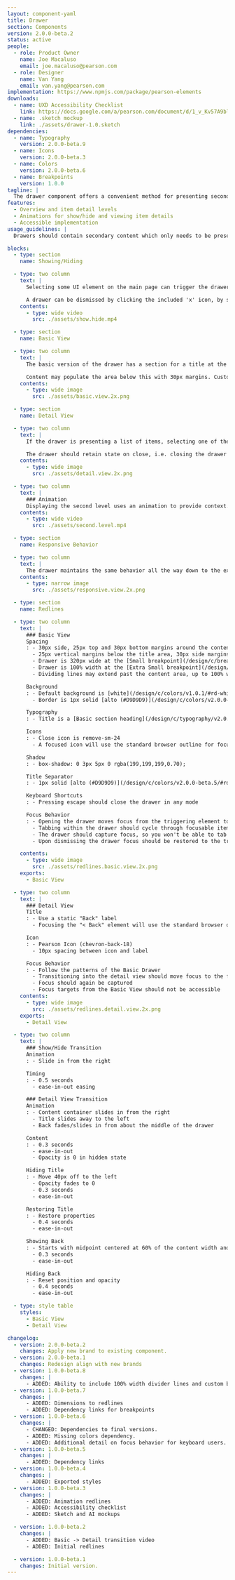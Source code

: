 ```yaml
---
layout: component-yaml
title: Drawer
section: Components
version: 2.0.0-beta.2
status: active
people:
  - role: Product Owner
    name: Joe Macaluso
    email: joe.macaluso@pearson.com
  - role: Designer
    name: Van Yang
    email: van.yang@pearson.com
implementation: https://www.npmjs.com/package/pearson-elements
downloads:
  - name: UXD Accessibility Checklist
    link: https://docs.google.com/a/pearson.com/document/d/1_v_Kv57A9blAQ1K7qEThcizcLAygdD1B_nl2LJ5TzqA/edit?usp=sharing
  - name: .sketch mockup
    link: ./assets/drawer-1.0.sketch
dependencies:
  - name: Typography
    version: 2.0.0-beta.9
  - name: Icons
    version: 2.0.0-beta.3
  - name: Colors
    version: 2.0.0-beta.6
  - name: Breakpoints
    version: 1.0.0
tagline: |
  The drawer component offers a convenient method for presenting secondary information which doesn't need to be immediately visible.
features:
  - Overview and item detail levels
  - Animations for show/hide and viewing item details
  - Accessible implementation
usage_guidelines: |
  Drawers should contain secondary content which only needs to be presented when specifically requested by the user, such as help information.

blocks:
  - type: section
    name: Showing/Hiding

  - type: two column
    text: |
      Selecting some UI element on the main page can trigger the drawer to slide in from the right, for example clicking 'Help' in the header.

      A drawer can be dismissed by clicking the included 'x' icon, by selecting the trigger element again, or by hitting the escape key.
    contents:
      - type: wide video
        src: ./assets/show.hide.mp4

  - type: section
    name: Basic View

  - type: two column
    text: |
      The basic version of the drawer has a section for a title at the top and a built in close 'x' icon.

      Content may populate the area below this with 30px margins. Custom background colors and dividing lines may extend to 100% width.
    contents:
      - type: wide image
        src: ./assets/basic.view.2x.png

  - type: section
    name: Detail View

  - type: two column
    text: |
      If the drawer is presenting a list of items, selecting one of them should transition the drawer to the detail view. This adds a back label and icon for returning to the originating view.

      The drawer should retain state on close, i.e. closing the drawer on a detail view and then reopening the same drawer will return the user to that detail view. However, refreshing the page will reset the state.
    contents:
      - type: wide image
        src: ./assets/detail.view.2x.png

  - type: two column
    text: |
      ### Animation
      Displaying the second level uses an animation to provide context.
    contents:
      - type: wide video
        src: ./assets/second.level.mp4

  - type: section
    name: Responsive Behavior

  - type: two column
    text: |
      The drawer maintains the same behavior all the way down to the extra small breakpoint, at which point it begins taking up 100% of the viewport width.
    contents:
      - type: narrow image
        src: ./assets/responsive.view.2x.png

  - type: section
    name: Redlines

  - type: two column
    text: |
      ### Basic View
      Spacing
      : - 30px side, 25px top and 30px bottom margins around the content area
        - 25px vertical margins below the title area, 30px side margins
        - Drawer is 320px wide at the [Small breakpoint](/design/c/breakpoints/v1.0.0/#rd-small) and wider
        - Drawer is 100% width at the [Extra Small breakpoint](/design/c/breakpoints/v1.0.0/#rd-extra-small)
        - Dividing lines may extend past the content area, up to 100% width

      Background
      : - Default background is [white](/design/c/colors/v1.0.1/#rd-white-ffffff), may customized to an accessible color and extend to 100% width.
        - Border is 1px solid [alto (#D9D9D9)](/design/c/colors/v2.0.0-beta.5/#rd-alto)

      Typography
      : - Title is a [Basic section heading](/design/c/typography/v2.0.0-beta.9/#rd-ui-headings-section-basic)

      Icons
      : - Close icon is remove-sm-24
        - A focused icon will use the standard browser outline for focus

      Shadow
      : - box-shadow: 0 3px 5px 0 rgba(199,199,199,0.70);

      Title Separator
      : - 1px solid [alto (#D9D9D9)](/design/c/colors/v2.0.0-beta.5/#rd-alto)

      Keyboard Shortcuts
      : - Pressing escape should close the drawer in any mode

      Focus Behavior
      : - Opening the drawer moves focus from the triggering element to the first focusable item within the drawer (typically the Close icon).
        - Tabbing within the drawer should cycle through focusable items like normal
        - The drawer should capture focus, so you won't be able to tab out of the drawer
        - Upon dismissing the drawer focus should be restored to the triggering element

    contents:
      - type: wide image
        src: ./assets/redlines.basic.view.2x.png
    exports:
      - Basic View

  - type: two column
    text: |
      ### Detail View
      Title
      : - Use a static "Back" label
        - Focusing the "< Back" element will use the standard browser outline for focus

      Icon
      : - Pearson Icon (chevron-back-18)
        - 10px spacing between icon and label

      Focus Behavior
      : - Follow the patterns of the Basic Drawer
        - Transitioning into the detail view should move focus to the first focusable element of the view (typically the back button)
        - Focus should again be captured
        - Focus targets from the Basic View should not be accessible
    contents:
      - type: wide image
        src: ./assets/redlines.detail.view.2x.png
    exports:
      - Detail View

  - type: two column
    text: |
      ### Show/Hide Transition
      Animation
      : - Slide in from the right

      Timing
      : - 0.5 seconds
        - ease-in-out easing

      ### Detail View Transition
      Animation
      : - Content container slides in from the right
        - Title slides away to the left
        - Back fades/slides in from about the middle of the drawer

      Content
      : - 0.3 seconds
        - ease-in-out
        - Opacity is 0 in hidden state

      Hiding Title
      : - Move 40px off to the left
        - Opacity fades to 0
        - 0.3 seconds
        - ease-in-out

      Restoring Title
      : - Restore properties
        - 0.4 seconds
        - ease-in-out

      Showing Back
      : - Starts with midpoint centered at 60% of the content width and opacity of 0
        - 0.3 seconds
        - ease-in-out

      Hiding Back
      : - Reset position and opacity
        - 0.4 seconds
        - ease-in-out

  - type: style table
    styles:
      - Basic View
      - Detail View

changelog:
  - version: 2.0.0-beta.2
    changes: Apply new brand to existing component.
  - version: 2.0.0-beta.1
    changes: Redesign align with new brands
  - version: 1.0.0-beta.8
    changes: |
      - ADDED: Ability to include 100% width divider lines and custom background colors
  - version: 1.0.0-beta.7
    changes: |
      - ADDED: Dimensions to redlines
      - ADDED: Dependency links for breakpoints
  - version: 1.0.0-beta.6
    changes: |
      - CHANGED: Dependencies to final versions.
      - ADDED: Missing colors dependency.
      - ADDED: Additional detail on focus behavior for keyboard users.
  - version: 1.0.0-beta.5
    changes: |
      - ADDED: Dependency links
  - version: 1.0.0-beta.4
    changes: |
      - ADDED: Exported styles
  - version: 1.0.0-beta.3
    changes: |
      - ADDED: Animation redlines
      - ADDED: Accessibility checklist
      - ADDED: Sketch and AI mockups

  - version: 1.0.0-beta.2
    changes: |
      - ADDED: Basic -> Detail transition video
      - ADDED: Initial redlines

  - version: 1.0.0-beta.1
    changes: Initial version.
---
```

